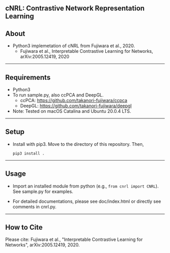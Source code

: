 ## cNRL: Contrastive Network Representation Learning

About
-----
* Python3 implemetation of cNRL from Fujiwara et al., 2020.
  * Fujiwara et al., Interpretable Contrastive Learning for Networks, arXiv:2005.12419, 2020

******

Requirements
-----
* Python3
* To run sample.py, also ccPCA and DeepGL.
  * ccPCA: https://github.com/takanori-fujiwara/ccpca
  * DeepGL: https://github.com/takanori-fujiwara/deepgl
* Note: Tested on macOS Catalina and Ubuntu 20.0.4 LTS.
******

Setup
-----
* Install with pip3. Move to the directory of this repository. Then,

    `pip3 install .`

******

Usage
-----
* Import an installed module from python (e.g., `from cnrl import CNRL`). See sample.py for examples.

* For detailed documentations, please see doc/index.html or directly see comments in cnrl.py.

******

How to Cite
-----
Please cite: Fujiwara et al., "Interpretable Contrastive Learning for Networks", arXiv:2005.12419, 2020.
